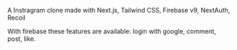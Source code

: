 A Instragram clone made with Next.js, Tailwind CSS, Firebase v9, NextAuth, Recoil

With firebase these features are available: login with google, comment, post, like.

